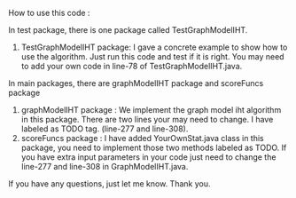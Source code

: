 How to use this code :

In test package, there is one package called TestGraphModelIHT.

1. TestGraphModelIHT package:
	I gave a concrete example to show how to use the algorithm. Just run this code and test if it is right.
	You may need to add your own code in line-78 of TestGraphModelIHT.java. 

In main packages, there are graphModelIHT package and scoreFuncs package

1. graphModelIHT package :
	We implement the graph model iht algorithm in this package. There are two lines your may need to change.
	I have labeled as TODO tag. (line-277 and line-308).
2. scoreFuncs package :
	I have added YourOwnStat.java class in this package, you need to implement those two methods labeled as TODO. If you have extra input parameters in your code just need to change the line-277 and line-308 in GraphModelIHT.java.
	
If you have any questions, just let me know. Thank you.
